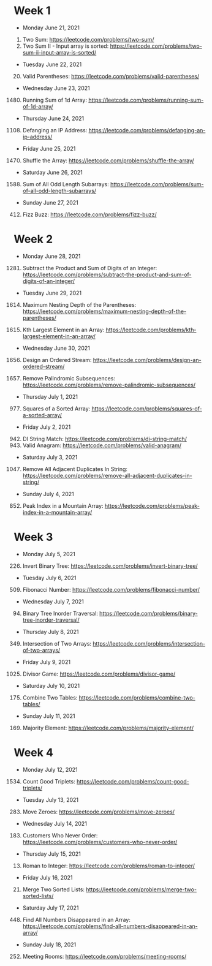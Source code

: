 # Week 1

* Monday June 21, 2021
1. Two Sum: https://leetcode.com/problems/two-sum/
167. Two Sum II - Input array is sorted: https://leetcode.com/problems/two-sum-ii-input-array-is-sorted/

* Tuesday June 22, 2021 
20. Valid Parentheses: https://leetcode.com/problems/valid-parentheses/

* Wednesday June 23, 2021
1480. Running Sum of 1d Array: https://leetcode.com/problems/running-sum-of-1d-array/

* Thursday June 24, 2021
1108. Defanging an IP Address: https://leetcode.com/problems/defanging-an-ip-address/

* Friday June 25, 2021
1470. Shuffle the Array: https://leetcode.com/problems/shuffle-the-array/

* Saturday June 26, 2021
1588. Sum of All Odd Length Subarrays: https://leetcode.com/problems/sum-of-all-odd-length-subarrays/

* Sunday June 27, 2021
412. Fizz Buzz: https://leetcode.com/problems/fizz-buzz/

# Week 2

* Monday June 28, 2021
1281. Subtract the Product and Sum of Digits of an Integer: https://leetcode.com/problems/subtract-the-product-and-sum-of-digits-of-an-integer/

* Tuesday June 29, 2021 
1614. Maximum Nesting Depth of the Parentheses: https://leetcode.com/problems/maximum-nesting-depth-of-the-parentheses/

215. Kth Largest Element in an Array: https://leetcode.com/problems/kth-largest-element-in-an-array/

* Wednesday June 30, 2021 
1656. Design an Ordered Stream: https://leetcode.com/problems/design-an-ordered-stream/

1332. Remove Palindromic Subsequences: https://leetcode.com/problems/remove-palindromic-subsequences/

* Thursday July 1, 2021 
977. Squares of a Sorted Array: https://leetcode.com/problems/squares-of-a-sorted-array/

* Friday July 2, 2021
942. DI String Match: https://leetcode.com/problems/di-string-match/
242. Valid Anagram: https://leetcode.com/problems/valid-anagram/

* Saturday July 3, 2021 
1047. Remove All Adjacent Duplicates In String: https://leetcode.com/problems/remove-all-adjacent-duplicates-in-string/

* Sunday July 4, 2021 
852. Peak Index in a Mountain Array: https://leetcode.com/problems/peak-index-in-a-mountain-array/

# Week 3

* Monday July 5, 2021
226. Invert Binary Tree: https://leetcode.com/problems/invert-binary-tree/

* Tuesday July 6, 2021
509. Fibonacci Number: https://leetcode.com/problems/fibonacci-number/

* Wednesday July 7, 2021
94. Binary Tree Inorder Traversal: https://leetcode.com/problems/binary-tree-inorder-traversal/

* Thursday July 8, 2021
349. Intersection of Two Arrays: https://leetcode.com/problems/intersection-of-two-arrays/

* Friday July 9, 2021
1025. Divisor Game: https://leetcode.com/problems/divisor-game/

* Saturday July 10, 2021
175. Combine Two Tables: https://leetcode.com/problems/combine-two-tables/

* Sunday July 11, 2021
169. Majority Element: https://leetcode.com/problems/majority-element/

# Week 4

* Monday July 12, 2021
1534. Count Good Triplets: https://leetcode.com/problems/count-good-triplets/

* Tuesday July 13, 2021
283. Move Zeroes: https://leetcode.com/problems/move-zeroes/

* Wednesday July 14, 2021
183. Customers Who Never Order: https://leetcode.com/problems/customers-who-never-order/

* Thursday July 15, 2021
13. Roman to Integer: https://leetcode.com/problems/roman-to-integer/

* Friday July 16, 2021
21. Merge Two Sorted Lists: https://leetcode.com/problems/merge-two-sorted-lists/

* Saturday July 17, 2021
448. Find All Numbers Disappeared in an Array: https://leetcode.com/problems/find-all-numbers-disappeared-in-an-array/

* Sunday July 18, 2021
252. Meeting Rooms: https://leetcode.com/problems/meeting-rooms/




